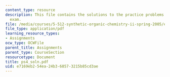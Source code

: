 ```yaml
---
content_type: resource
description: This file contains the solutions to the practice problems for the first
  exam.
file: /media/courses/5-512-synthetic-organic-chemistry-ii-spring-2005/e7169eb254ea24b368573215b85cd3ae_ps4_soln.pdf
file_type: application/pdf
learning_resource_types:
- Assignments
ocw_type: OCWFile
parent_title: Assignments
parent_type: CourseSection
resourcetype: Document
title: ps4_soln.pdf
uid: e7169eb2-54ea-24b3-6857-3215b85cd3ae
---
```

